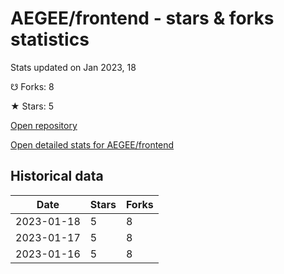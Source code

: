 # AEGEE/frontend - stars & forks statistics

Stats updated on Jan 2023, 18

☋ Forks: 8

★ Stars: 5

[Open repository](https://github.com/AEGEE/frontend)

[Open detailed stats for AEGEE/frontend](https://reviewgithub.com/rep/AEGEE/frontend)

## Historical data
| Date | Stars | Forks |
|------|-------|-------|
| 2023-01-18 | 5 | 8 | 
| 2023-01-17 | 5 | 8 | 
| 2023-01-16 | 5 | 8 | 

